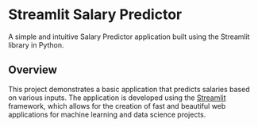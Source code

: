 # Streamlit Salary Predictor

A simple and intuitive Salary Predictor application built using the Streamlit library in Python.

## Overview

This project demonstrates a basic application that predicts salaries based on various inputs. The application is developed using the [Streamlit](https://streamlit.io/) framework, which allows for the creation of fast and beautiful web applications for machine learning and data science projects.
